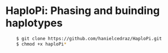 # HaploPi: Phasing and buinding haplotypes


```bash
    $ git clone https://github.com/hanielcedraz/HaploPi.git
    $ chmod +x haploPi*
```
